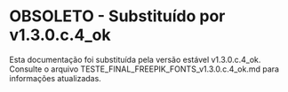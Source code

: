 # OBSOLETO - Substituído por v1.3.0.c.4_ok

Esta documentação foi substituída pela versão estável v1.3.0.c.4_ok.
Consulte o arquivo TESTE_FINAL_FREEPIK_FONTS_v1.3.0.c.4_ok.md para informações atualizadas.
